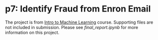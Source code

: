 <h1>p7: Identify Fraud from Enron Email</h1>

The project is from [Intro to Machine Learning](https://www.udacity.com/course/intro-to-machine-learning--ud120) course. 
Supporting files are not included in submission. Please see <i>final_report.ipynb</i> for more information on this project.
